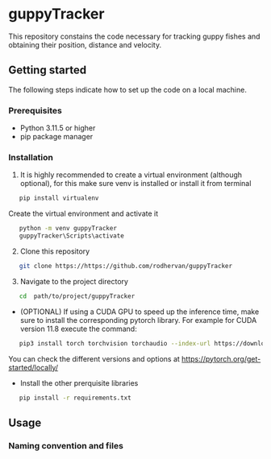 # guppyTracker

This repository constains the code necessary for tracking guppy fishes and obtaining their position, distance and velocity.

## Getting started

The following steps indicate how to set up the code on a local machine.

### Prerequisites

- Python 3.11.5 or higher
- pip package manager

### Installation

1. It is highly recommended to create a virtual environment (although optional), for this make sure venv is installed or install it from terminal
```bash
   pip install virtualenv
```
Create the virtual environment and activate it
```bash
   python -m venv guppyTracker
   guppyTracker\Scripts\activate
```
2. Clone this repository
```bash
   git clone https://https://github.com/rodhervan/guppyTracker
```
3. Navigate to the project directory
```bash
   cd  path/to/project/guppyTracker
```
- (OPTIONAL) If using a CUDA GPU to speed up the inference time, make sure to install the corresponding pytorch library. For example for CUDA version 11.8 execute the command:
```bash
   pip3 install torch torchvision torchaudio --index-url https://download.pytorch.org/whl/cu118
```
   You can check the different versions and options at https://pytorch.org/get-started/locally/

- Install the other prerquisite libraries
```bash
   pip install -r requirements.txt
```

## Usage

### Naming convention and files

